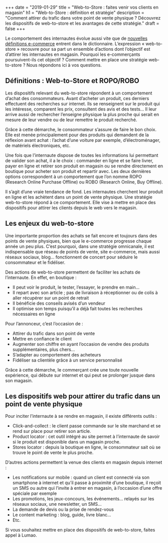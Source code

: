 +++
date = "2019-01-29"
title = "Web-to-Store : faites venir vos clients en magasin"
h1 = "Web-to-Store : définition et stratégie"
description = "Comment attirer du trafic dans votre point de vente physique ? Découvrez les dispositifs de web-to-store et les avantages de cette stratégie."
draft = false
+++

Le comportement des internautes évolue aussi vite que de [nouvelles définitions e-commerce](/ecommerce/definition/) entrent dans le dictionnaire. L’expression « web-to-store » recouvre pour sa part un ensemble d’actions dont l’objectif est d’attirer les internautes en magasin. Pourquoi les e-commerçants poursuivent-ils cet objectif ? Comment mettre en place une stratégie web-to-store ? Nous répondons ici à vos questions.

## Définitions : Web-to-Store et ROPO/ROBO

Les dispositifs relevant du web-to-store répondent à un comportement d’achat des consommateurs. Avant d’acheter un produit, ces derniers effectuent des recherches sur internet. Ils se renseignent sur le produit qui les intéresse, comparent les prix, consultent des avis et des tests… Il leur arrive aussi de rechercher l’enseigne physique la plus proche qui serait en mesure de leur vendre ou de leur remettre le produit recherché. 

Grâce à cette démarche, le consommateur s’assure de faire le bon choix. Elle est menée principalement pour des produits qui demandent de la réflexion avant achat : l’achat d’une voiture par exemple, d’électroménager, de matériels électroniques, etc.

Une fois que l’internaute dispose de toutes les informations lui permettant de valider son achat, il a le choix : commander en ligne et se faire livrer, payer en ligne et retirer son produit en magasin ou se rendre directement en boutique pour acheter son produit et repartir avec. Les deux dernières options correspondent à un comportement que l’on nomme ROPO (Research Online Purchase Offline) ou ROBO (Research Online, Buy Offline).

Il s’agit d’une vraie tendance de fond. Les internautes cherchent leur produit en ligne et les achètent dans un point de vente physique. Une stratégie web-to-store répond à ce comportement. Elle vise à mettre en place des dispositifs pour attirer les clients depuis le web vers le magasin.

## Les enjeux du web-to-store

Une importante proportion des achats se fait encore et toujours dans des points de vente physiques, bien que le e-commerce progresse chaque année un peu plus. C’est pourquoi, dans une stratégie omnicanale, il est indispensable que réseau de points de vente, site e-commerce, mais aussi réseaux sociaux, blog… fonctionnent de concert pour séduire le consommateur et le fidéliser. 

Des actions de web-to-store permettent de faciliter les achats de l’internaute. En effet, en boutique :

-	Il peut voir le produit, le tester, l’essayer, le prendre en main…
-	Il repart avec son article ; pas de livraison à réceptionner ou de colis à aller récupérer sur un point de retrait
-	Il bénéficie des conseils avisés d’un vendeur
-	Il optimise son temps puisqu’il a déjà fait toutes les recherches nécessaires en ligne

Pour l’annonceur, c’est l’occasion de :

-	Attirer du trafic dans son point de vente
-	Mettre en confiance le client
-	Augmenter son chiffre en ayant l’occasion de vendre des produits supplémentaires, plus chers…
-	S’adapter au comportement des acheteurs
-	Fidéliser sa clientèle grâce à un service personnalisé

Grâce à cette démarche, le commerçant crée une toute nouvelle expérience, qui débute sur internet et qui peut se prolonger jusque dans son magasin.

## Les dispositifs web pour attirer du trafic dans un point de vente physique

Pour inciter l’internaute à se rendre en magasin, il existe différents outils :

-	Click-and-collect : le client passe commande sur le site marchand et se rend sur place pour retirer son article.
-	Product locator : cet outil intégré au site permet à l’internaute de savoir si le produit est disponible dans un magasin proche.
-	Stores locator : depuis la boutique en ligne, le consommateur sait où se trouve le point de vente le plus proche.

D’autres actions permettent la venue des clients en magasin depuis internet :

-	Les notifications sur mobile : quand un client est connecté via son smartphone à internet et qu’il passe à proximité d’une boutique, il reçoit un SMS ou autre qui l’invite à entrer en magasin, à l’occasion d’une offre spéciale par exemple
-	Les promotions, les jeux-concours, les événements… relayés sur les réseaux sociaux, une newsletter, un SMS…
-	La demande de devis ou la prise de rendez-vous
-	Le content marketing : blog, guide, livre blanc…
-	Etc.

Si vous souhaitez mettre en place des dispositifs de web-to-store, faites appel à Lumao.
